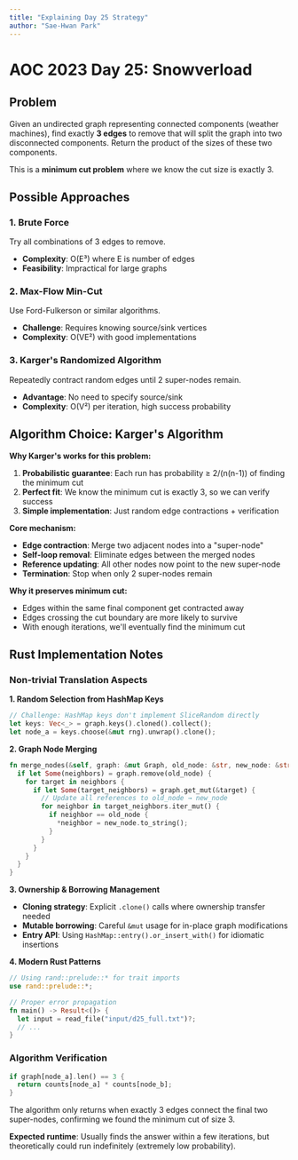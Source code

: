 ```yaml
---
title: "Explaining Day 25 Strategy"
author: "Sae-Hwan Park"
---
```


# AOC 2023 Day 25: Snowverload

## Problem

Given an undirected graph representing connected components (weather machines), find exactly **3 edges** to remove that will split the graph into two disconnected components. Return the product of the sizes of these two components.

This is a **minimum cut problem** where we know the cut size is exactly 3.

## Possible Approaches

### 1. **Brute Force** 
Try all combinations of 3 edges to remove.
- **Complexity**: O(E³) where E is number of edges
- **Feasibility**: Impractical for large graphs

### 2. **Max-Flow Min-Cut** 
Use Ford-Fulkerson or similar algorithms.
- **Challenge**: Requires knowing source/sink vertices
- **Complexity**: O(VE²) with good implementations

### 3. **Karger's Randomized Algorithm** 
Repeatedly contract random edges until 2 super-nodes remain.
- **Advantage**: No need to specify source/sink
- **Complexity**: O(V²) per iteration, high success probability

## Algorithm Choice: Karger's Algorithm

**Why Karger's works for this problem:**

1. **Probabilistic guarantee**: Each run has probability ≥ 2/(n(n-1)) of finding the minimum cut
2. **Perfect fit**: We know the minimum cut is exactly 3, so we can verify success
3. **Simple implementation**: Just random edge contractions + verification

**Core mechanism:**
- **Edge contraction**: Merge two adjacent nodes into a "super-node"
- **Self-loop removal**: Eliminate edges between the merged nodes
- **Reference updating**: All other nodes now point to the new super-node
- **Termination**: Stop when only 2 super-nodes remain

**Why it preserves minimum cut:**
- Edges within the same final component get contracted away
- Edges crossing the cut boundary are more likely to survive
- With enough iterations, we'll eventually find the minimum cut

## Rust Implementation Notes

### Non-trivial Translation Aspects

**1. Random Selection from HashMap Keys**
```rust
// Challenge: HashMap keys don't implement SliceRandom directly
let keys: Vec<_> = graph.keys().cloned().collect();
let node_a = keys.choose(&mut rng).unwrap().clone();
```

**2. Graph Node Merging**
```rust
fn merge_nodes(&self, graph: &mut Graph, old_node: &str, new_node: &str) {
  if let Some(neighbors) = graph.remove(old_node) {
    for target in neighbors {
      if let Some(target_neighbors) = graph.get_mut(&target) {
        // Update all references to old_node → new_node
        for neighbor in target_neighbors.iter_mut() {
          if neighbor == old_node {
            *neighbor = new_node.to_string();
          }
        }
      }
    }
  }
}
```

**3. Ownership & Borrowing Management**
- **Cloning strategy**: Explicit `.clone()` calls where ownership transfer needed
- **Mutable borrowing**: Careful `&mut` usage for in-place graph modifications
- **Entry API**: Using `HashMap::entry().or_insert_with()` for idiomatic insertions

**4. Modern Rust Patterns**
```rust
// Using rand::prelude::* for trait imports
use rand::prelude::*;

// Proper error propagation
fn main() -> Result<()> {
  let input = read_file("input/d25_full.txt")?;
  // ...
}
```

### Algorithm Verification
```rust
if graph[node_a].len() == 3 {
  return counts[node_a] * counts[node_b];
}
```

The algorithm only returns when exactly 3 edges connect the final two super-nodes, confirming we found the minimum cut of size 3.

**Expected runtime**: Usually finds the answer within a few iterations, but theoretically could run indefinitely (extremely low probability).